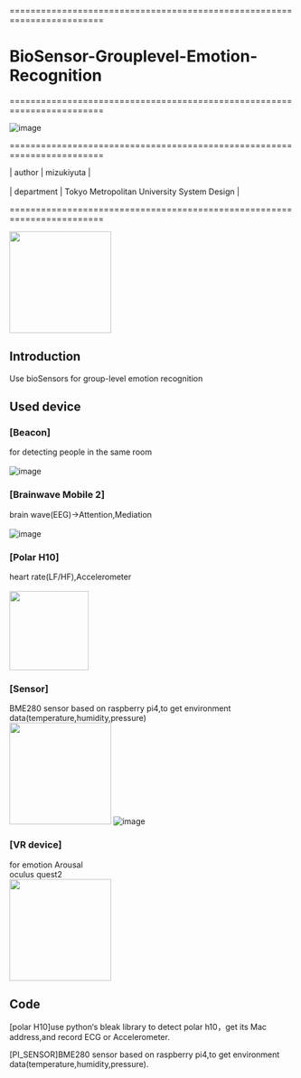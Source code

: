 
========================================================================

# BioSensor-Grouplevel-Emotion-Recognition

========================================================================

![image](https://user-images.githubusercontent.com/26008298/132282618-0440b99c-af47-4e75-9c45-2253ba94f59d.png)

========================================================================

| author | mizukiyuta | <br />   
| department | Tokyo Metropolitan University System Design |  <br />

========================================================================

<img src="https://user-images.githubusercontent.com/26008298/132282518-24095b5c-eae4-4fde-ab66-089d8a446ec4.png" width="180">

## Introduction 
Use bioSensors for group-level emotion recognition <br />

## Used device
### [Beacon]
for detecting people in the same room <br />  
![image](https://user-images.githubusercontent.com/26008298/132282742-d21cea84-a607-4038-b9f2-69ddf8d408b0.png)

### [Brainwave Mobile 2]
brain wave(EEG)->Attention,Mediation <br />  
![image](https://user-images.githubusercontent.com/26008298/132282807-9775c223-0d4b-48eb-9d75-a308ffea37d1.png)

### [Polar H10]
heart rate(LF/HF),Accelerometer <br />  
<img src="https://user-images.githubusercontent.com/26008298/132282872-a2a6b140-0707-4bd1-9bda-5e4b4e778d64.png" width="140">

### [Sensor]
BME280 sensor based on raspberry pi4,to get environment data(temperature,humidity,pressure) <br />
<img src="https://user-images.githubusercontent.com/26008298/132282977-fd54ee04-b335-455b-bf5e-32b5e313fb84.png" width="180">
![image](https://user-images.githubusercontent.com/26008298/132282884-ba2faa0c-b897-4cab-b360-0220d821504e.png)

### [VR device]
for emotion Arousal <br />
oculus quest2 <br />
<img src="https://user-images.githubusercontent.com/26008298/132283403-9d1f2ed8-8238-4ca3-aedc-af52e3fc1ef1.png" width="180">

## Code
[polar H10]use python‘s bleak library to detect polar h10，get its Mac address,and record ECG or Accelerometer. <br />  

[PI_SENSOR]BME280 sensor based on raspberry pi4,to get environment data(temperature,humidity,pressure). <br />  

